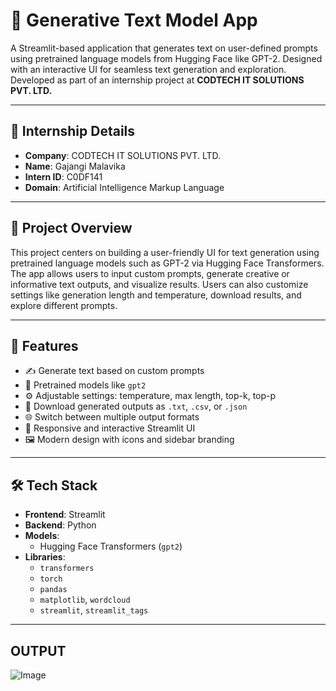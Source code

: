 # 🧠 Generative Text Model App

A Streamlit-based application that generates text on user-defined prompts using pretrained language models from Hugging Face like GPT-2. Designed with an interactive UI for seamless text generation and exploration. Developed as part of an internship project at **CODTECH IT SOLUTIONS PVT. LTD.**

---

## 🏢 Internship Details

- **Company**: CODTECH IT SOLUTIONS PVT. LTD.  
- **Name**: Gajangi Malavika  
- **Intern ID**: C0DF141  
- **Domain**: Artificial Intelligence Markup Language  

---

## 📌 Project Overview

This project centers on building a user-friendly UI for text generation using pretrained language models such as GPT-2 via Hugging Face Transformers. The app allows users to input custom prompts, generate creative or informative text outputs, and visualize results. Users can also customize settings like generation length and temperature, download results, and explore different prompts.

---

## 🚀 Features

- ✍️ Generate text based on custom prompts  
- 🤖 Pretrained models like `gpt2` 
- ⚙ Adjustable settings: temperature, max length, top-k, top-p  
- 🧾 Download generated outputs as `.txt`, `.csv`, or `.json`     
- 🌐 Switch between multiple output formats  
- 📱 Responsive and interactive Streamlit UI  
- 🖼 Modern design with icons and sidebar branding  


---

## 🛠 Tech Stack

- **Frontend**: Streamlit  
- **Backend**: Python  
- **Models**:  
  - Hugging Face Transformers (`gpt2`)
- **Libraries**:  
  - `transformers`  
  - `torch`  
  - `pandas`  
  - `matplotlib`, `wordcloud`  
  - `streamlit`, `streamlit_tags`

---

## OUTPUT

![Image](https://github.com/user-attachments/assets/78c53dc0-178d-41a5-81aa-fcacb45004f1)
